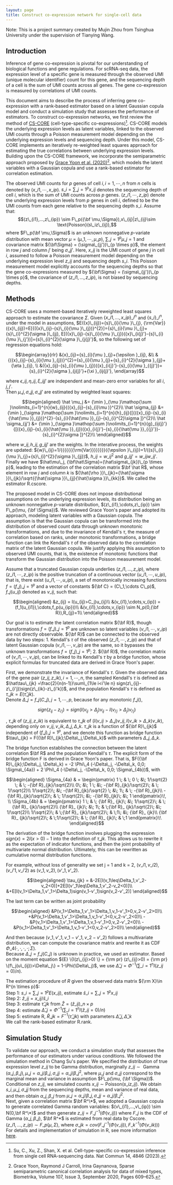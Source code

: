 ```yaml
---
layout: page
title: Construct co-expression network for single-cell data
---
```

Note: This is a project summary created by Mujin Zhou from Tsinghua University under the supervision of Tianying Wang.


## Introduction

Inference of gene co-expression is pivotal for our understanding of biological functions and gene regulations. For scRNA-seq data, the expression level of a specific gene is measured through the observed UMI (unique molecular identifier) count for this gene, and the sequencing depth of a cell is the sum of UMI counts across all genes. The gene co-expression is measured by correlations of UMI counts.

This document aims to describe the process of inferring gene co-expression with a rank-based estimator based on a latent Gaussian copula model and conduct a simulation study that assesses the performance of estimators. To construct co-expression networks, we first review the method of [CS-CORE](https://www.nature.com/articles/s41467-023-40503-7) (cell-type-specific co-expressions)[^fn1]. CS-CORE models the underlying expression levels as latent variables, linked to the observed UMI counts through a Poisson measurement model depending on the underlying expression levels and sequencing depth. Under this model, CS-CORE implements an iteratively re-weighted least squares approach for estimating the true correlations between underlying expression levels. Building upon the CS-CORE framework, we incorporate the semiparametric approach proposed by [Grace Yoon et al. (2020)](https://academic.oup.com/biomet/article/107/3/609/5820553?login=true)[^fn2], which models the latent variables with a Gaussian copula and use a rank-based estimator for correlation estimation.

The observed UMI counts for $p$ genes of cell $i, i=1,\cdots,n$ from $n$ cells is denoted by $(x\_{i1},\cdots,x\_{ip})$. ${s}\_{i}=\mathop{\sum }\nolimits\_{j=1}^{p}{x}\_{ij}$ denotes the sequencing depth of cell $i$, which is the sum of UMI counts across $p$ genes. $(z\_{i1},\cdots,z\_{ip})$ denote the underlying expression levels from $p$ genes in cell $i$, defined to be the UMI counts from each gene relative to the sequencing depth $s\_i$. Assume that:
$$(z\_{i1},...,z\_{ip}) \sim F\_p({\bf \mu,\Sigma}),x\_{ij}|z\_{ij}\sim \text{Poisson}(s\_iz\_{ij}),$$
where $F\_p(\bf \mu,\Sigma)$ is an unknown nonnegative $p$-variate distribution with mean vector $\mu=(\mu\_1,\cdots,\mu\_p)$, $\sum\_{j=1}^p \mu\_j = 1$ and covariance matrix ${\bf\Sigma}  = (\sigma\_{jj'})\_{p \times p}$, the element in row $j$ and column $j'$ being $\sigma\_{jj'}$. Here, $x\_{ij}$ is the UMI count of gene $j$ in cell $i$, assumed to follow a Poisson measurement model depending on the underlying expression level $z\_{ij}$ and sequencing depth $s\_i$. This Poisson measurement model explicitly accounts for the sequencing depths so that the gene co-expressions measured by ${\bf\Sigma} = (\sigma\_{jj'})\_{p \times p}$, the covariance of $(z\_{i1},...,z\_{ip})$, is not biased by sequencing depths.

## Methods
CS-CORE uses a moment-based iteratively reweighted least squares approach to estimate the covariance $\Sigma$. Given $\{x\_{i1},...,x\_{ip}\}\_i^n$ and $\{s\_i\}\_i^n$, under the model in assumptions, $E({x}\_{ij})={s}\_{i}{\mu }\_{j}, {\rm{Var}}({x}\_{ij})=E[{({x}\_{ij}-{s}\_{i}{\mu }\_{j})}^{2}]={s}\_{i}{\mu }\_{j}+{s}\_{i}^{2}{\sigma }\_{jj}, E[({x}\_{ij}-{s}\_{i}{\mu }\_{j})({x}\_{i{j}'}-{s}\_{i}{\mu }\_{j'})]={s}\_{i}^{2}{\sigma }\_{j{j}'}$, so the following set of regression equations hold: 
```math
\begin{array}{rlr}
&{x}_{ij}={s}_{i}{\mu }_{j}+{\epsilon }_{ij}, &\\ 
&{({x}_{ij}-{s}_{i}{\mu }_{j})}^{2}={s}_{i}{\mu }_{j}+{s}_{i}^{2}{\sigma }_{jj}+{\eta }_{ij}, \\ 
&({x}_{ij}-{s}_{i}{\mu }_{j})({x}_{i{j}'}-{s}_{i}{\mu }_{{j}'})={s}_{i}^{2}{\sigma }_{j{j}'}+{\xi }_{ij{j}'},
\end{array}
```
where ${\epsilon }\_{ij}, {\eta }\_{ij}, {\xi }\_{ij{j}'}$ are independent and mean-zero error variables for all $i, j, j'$.  
Then $\mu\_j, \sigma\_{jj}, \sigma\_{jj'}$ are estimated by weighted least squares:
```math
\begin{aligned}
    \hat \mu_j &= {\min }_{\mu }\mathop{\sum }\nolimits_{i=1}^{n}{w}_{ij}{({x}_{ij}-{s}_{i}\mu )}^{2}\\
    \hat \sigma_{jj} &= {\min }_{\sigma }\mathop{\sum }\nolimits_{i=1}^{n}{h}_{ij}{[{({x}_{ij}-{s}_{i}{\hat{\mu }}_{j})}^{2}-{s}_{i}{\hat{\mu }}_{j}-{s}_{i}^{2}\sigma ]}^{2}\\
    \hat \sigma_{jj'} &= {\min }_{\sigma }\mathop{\sum }\nolimits_{i=1}^{n}{g}_{ij{j}'}{[({x}_{ij}-{s}_{i}{\hat{\mu }}_{j})({x}_{i{j}'}-{s}_{i}{\hat{\mu }}_{{j}'})-{s}_{i}^{2}\sigma ]}^{2}\\
\end{aligned}
```
where ${w}\_{ij}, h\_{ij}, g\_{ijj'}$ are the weights. In the interative process, the weights are updated: ${w}\_{ij}=1/{{{{{{{\rm{Var}}}}}}}}({\epsilon }\_{ij})=1/({s}\_{i}{\mu }\_{j}+{s}\_{i}^{2}{\sigma }\_{jj})$, ${h}\_{ij}={w}\_{ij}^{2}$ and ${g}\_{ij{j}'}={w}\_{ij}{w}\_{i{j}'}$. Finally we have $\hat\mu\_j, {\bf\hat\Sigma}=(\hat\sigma\_{jk})\_{p \times p}$, leading to the estimation of the correlation matrix $\bf \hat R$, whose element in row $j$ and column $k$ is ${\hat{\rho }}\_{jk}={\hat{\sigma }}\_{jk}/\sqrt{{\hat{\sigma }}\_{jj}{\hat{\sigma }}\_{kk}}$. We called the estimator R.cscore.

The proposed model in CS-CORE does not impose distributional assumptions on the underlying expression levels, its distribution being an unknown nonnegative $p$-variate distribution, $(z\_{i1},\cdots,z\_{ip}) \sim F\_p(\mu, {\bf \Sigma})$. We reviewed Grace Yoon's paper and adopted its approach, modeling latent variables with a Gaussian copula. The assumption is that the Gaussian copula can be transformed into the distribution of observed count data through unknown monotonic transformations, and due to the invariance of Kendall's $\tau$, the measure of correlation based on ranks, under monotonic transformations, a bridge function can link the Kendall's $\tau$ of the observed data to the correlation matrix of the latent Gaussian copula. We justify applying this assumption to observed UMI counts, that is, the existence of monotonic functions that transform the Gaussian distribution into the Poisson measurement model.

Assume that a truncated Gaussian copula underlies ($z\_{i1},...,z\_{ip}$), where $(z\_{i1}, \cdots, z
\_{ip})$ is the positive truncation of a continuous vector $(u\_{i1},\cdots,u\_{ip})$, that is, there exist $(u\_{i1},\cdots,u\_{ip})$, a set of monotonically increasing functions $f = (f\_j)\_{j=1}^p$ and a vector of constants ${\bf C} = (C\_1,\cdots C\_p)$, $f\_j(u\_{ij})$ denoted as $v\_{ij}$, such that:
```math
\begin{aligned}
    &z_{ij} = I(u_{ij}>C_j)u_{ij}\\
    &(v_{i1},\cdots,v_{ip}) = (f_1(u_{i1}),\cdots,f_p(u_{ip}))\\
    &(v_{i1},\cdots,v_{ip}) \sim N_p(0,{\bf R}),R_{jj}=1\\
\end{aligned}
```
Our goal is to estimate the latent correlation matrix ${\bf R}$, though transformations $f = (f\_j)\_{j=1}^p$ are unknown so latent variables $(v\_{i1},\cdots,v\_{ip})$ are not directly observable. ${\bf R}$ can be connected to the observed data by two steps: 1. Kendall's $\tau$ of the observed $(z\_{i1},\cdots,z\_{ip})$ and that of latent Gaussian copula $(v\_{i1},\cdots,v\_{ip})$ are the same, so it bypasses the unknown transformations $f = (f\_j)\_{j=1}^p$; 2. ${\bf R}$, the correlation matrix of $(v\_{i1},\cdots,v\_{ip})$, can be linked to its Kendall's $\tau$ by a bridge function, whose  explicit formulas for truncated data are derived in Grace Yoon's paper. 

First, we demonstrate the invariance of Kendall's $\tau$. Given the observed data of the gene pair $(z\_{ij},z\_{ik}), i=1,\cdots,n$, the sampled Kendall's $\tau$ is defined as $\hat\tau\_{jk} =\frac{2}{n(n-1)}\sum\_{1\le i<i'\le n} sign(z\_{ij}-z\_{i'j})sign(z\_{ik}-z\_{i'k})$, and the population Kendall's $\tau$ is defined as 
$\tau\_{jk}=E(\hat\tau\_{jk})$.  
Denote $\Delta\_j = f\_j(C\_j), j=1,\cdots,p$, because for any monotonic $f\_j()$, 
```math
sign(z_{ij}-z_{i'j}) = sign(I(v_{ij}>\Delta_j)v_{ij}-I(v_{i'j}>\Delta_j)v_{i'j})
```
, $\tau\_{jk}$ of $(z\_{ij},z\_{ik})$ is equivalent to $\tau\_{jk}$ of $(I(v\_{ij}>\Delta\_j)v\_{ij},I(v\_{ik}>\Delta\_k)v\_{ik})$, depending only on $v\_{ij}, v\_{ik}, \Delta\_j, \Delta\_k$. $\tau\_{jk}$ is a function of ${\bf R}\_{jk}$ independent of $(f\_j)\_{j=1}^p$, and we denote this function as bridge function $\tau\_{jk} = F({\bf R}\_{jk};\Delta\_j,\Delta\_k)$ with parameters $\Delta\_j,\Delta\_k$.

The bridge function establishes the connection between the latent correlation $\bf R$ and the population Kendall's $\tau$. The explicit form of the bridge function F is derived in Grace Yoon's paper. That is, $F({\bf R}\_{jk};\Delta\_j, \Delta\_k) = -2 \Phi\_4 (-\Delta\_j, -\Delta\_k, 0,0; \Sigma\_{4a}) + 2 \Phi\_4 (-\Delta\_j, -\Delta\_k, 0,0; \Sigma\_{4b})$, with 
```math
\begin{aligned}
\Sigma_{4a} & = \begin{pmatrix}
1 \; & \; 0 \; &\; 1/\sqrt{2} \; & \; -{\bf R}_{jk}/\sqrt{2}\\
0\; &\; 1 \; &\; -{\bf R}_{jk}/\sqrt{2}\; & \; 1/\sqrt{2}\\
1/\sqrt{2}\; &\; -{\bf R}_{jk}/\sqrt{2} \; &\; 1\; & \; -{\bf R}_{jk}\\
-{\bf R}_{jk}/\sqrt{2}\; & \; 1/\sqrt{2}\; &\; -{\bf R}_{jk}\; &\; 1
\end{pmatrix}\!,
\\
\Sigma_{4b} & = \begin{pmatrix}
1 \; & \; {\bf R}_ {jk}\; &\; 1/\sqrt{2}\; & \;{\bf R}_ {jk}/\sqrt{2}\\
{\bf R}_ {jk}\; &\; 1\; & \;{\bf R}_ {jk}/\sqrt{2}\; &\; 1/\sqrt{2}\\
1/\sqrt{2}\; & \;{\bf R}_ {jk}/\sqrt{2}\; & \;1\; &\; {\bf R}_ {jk}\\
{\bf R}_ {jk}/\sqrt{2}\; & \;1/\sqrt{2}\; & \; {\bf R}_ {jk}\; & \;1
\end{pmatrix}\!.
\end{aligned}
```
The derivation of the bridge function involves plugging the expression $sign(x) = 2I(x > 0) - 1$ into the definition of $\tau\_{jk}$. This allows us to rewrite it as the expectation of indicator functions, and then the joint probability of multivariate normal distribution. Ultimately, this can be rewritten as cumulative normal distribution functions.

For example, without loss of generality we set j = 1 and k = 2, $(v\_{i1},v\_{i2}),(v\_{i'1},v\_{i'2})$ as $(v\_1,v\_2),(v'\_1,v'\_2)$. 
```math
\begin{aligned}
    \tau_{jk} = &-2E[I(v_1\leq\Delta_1,v'_2-v_2<0)]+2E[I(v'_1\leq\Delta_1,v'_2-v_2<0)]\\
    &+E[I(v_1>\Delta_1,v'_1>\Delta_1)sign(v_1-v'_1)sign(v_2-v'_2)]
\end{aligned}
```
The last term can be written as joint probability
```math
\begin{aligned}
    &P(v_1>\Delta_1,v'_1>\Delta_1,v_1-v'_1>0,v_2-v'_2>0)\\
    +&P(v_1>\Delta_1,v'_1>\Delta_1,v_1-v'_1<0,v_2-v'_2<0)\\
    -&P(v_1>\Delta_1,v'_1>\Delta_1,v_1-v'_1>0,v_2-v'_2<0)\\
    -&P(v_1>\Delta_1,v'_1>\Delta_1,v_1-v'_1<0,v_2-v'_2>0)\\
\end{aligned}
```
And then because $(v\_1,v'\_1,v\_1-v'\_1,v\_2-v'\_2)$ follows a multivariate distribution, we can compute the covariance matrix and rewrite it as CDF $\Phi\_4(\cdot, \cdot, \cdot, \cdot;\Sigma)$.  
Because $\Delta\_j = f\_j(C\_j)$ is unknown in practice, we used an estimator. Based on the moment equation ${E} \{I(z\_{ij}>0) \} = {\rm pr} (z\_{ij}>0) = {\rm pr} \{f\_j(u\_{ij})>\Delta\_j\} = 1-\Phi(\Delta\_j)$, we use $\hat\Delta\_j=\Phi^{-1}(\sum\_{i=1}^n I(z\_{ij}=0)/n)$.

The estimation procedure of $R$ given the observed data matrix ${\rm X}\in R^{n \times p}$:  
Step 1: $s\_i = \sum\_{j=1}^p E(x\_{ij})$, estimate $\hat s\_i = \sum\_{j=1}^p x\_{ij}$  
Step 2: $\hat z\_{ij} = x\_{ij}/\hat s\_i$  
Step 3: estimate $\hat \tau\_{jk}$ from $\hat Z = (\hat z\_{ij})\_{n \times p}$  
Step 4: estimate $\hat \Delta\_j = \Phi^{-1}(\sum\_{i=1}^n I(\hat z\_{ij}=0)/n)$  
Step 5: estimate R, $\hat R\_{jk} = F^{-1}(\hat \tau\_{jk})$ with parameters $\hat\Delta\_j,\hat\Delta\_k$  
We call the rank-based estimator R.rank.  

## Simulation Study  
To validate our approach, we conduct a simulation study that assesses the performance of our estimators under various conditions. We followed the simulation method in Chang Su's paper. We specified the distribution of true expression level $z\_{ij}$ to be Gamma distribution, marginally $z\_{ij} \sim \text{ Gamma }(\alpha\_j,\beta\_j), \mu\_j = \alpha\_j/\beta\_j, \sigma\_{jj} = \alpha\_j/\beta\_j^2$, where $\mu\_j$ and $\sigma\_{jj}$ correspond to the marginal mean and variance in assumption $F\_p(\mu, {\bf \Sigma})$. Conditional on $z\_{ij}$, we simulated counts $x\_{ij} \sim \text{Poisson}(s\_iz\_{ij})$. We obtain $s\_i,\mu\_j,\sigma\_{jj}$ from the sequencing depths, mean and variance of real data, and then obtain $\alpha\_j,\beta\_j$ from $\mu\_j = \alpha\_j/\beta\_j, \sigma\_{jj} = \alpha\_j/\beta\_j^2$.  
Next, given a correlation matrix $\bf R^\*$, we adopted a Gaussian copula to generate correlated Gamma random variables: $(v\_{i1},...,v\_{ip}) \sim N(0,\bf R^\*)$ and then generate ${z}\_{ij}={F}\_{j}^{-1}({{\Phi }}({v}\_{ij}))$ where $F\_j$ is the CDF of $\text{ Gamma }(\alpha\_j,\beta\_j)$, $\bf R^*$ is estimated from real data by Cscore.  
$(z\_{i1},...,z\_{ip}) \sim F\_p(\mu,\Sigma)$, where $\sigma\_{jk} = cov({F}\_{j}^{-1}({{\Phi }}({v}\_{ij})),{F}\_{k}^{-1}({{\Phi }}({v}\_{ik})))$  
For details and implementation of simulation in R, see more information [here]().


[^fn1]: Su, C., Xu, Z., Shan, X. et al. Cell-type-specific co-expression inference from single cell RNA-sequencing data. Nat Commun 14, 4846 (2023).

[^fn2]: Grace Yoon, Raymond J Carroll, Irina Gaynanova, Sparse semiparametric canonical correlation analysis for data of mixed types, Biometrika, Volume 107, Issue 3, September 2020, Pages 609–625.

